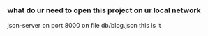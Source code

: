 ### what do ur need to open this project on ur local network
json-server on port 8000 on file db/blog.json
this is it
